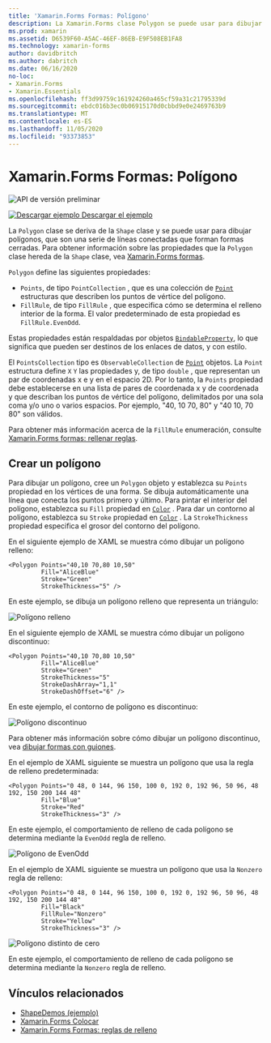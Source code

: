 ```yaml
---
title: 'Xamarin.Forms Formas: Polígono'
description: La Xamarin.Forms clase Polygon se puede usar para dibujar polígonos, que son una serie de líneas conectadas que forman formas cerradas.
ms.prod: xamarin
ms.assetid: D6539F60-A5AC-46EF-86EB-E9F508EB1FA8
ms.technology: xamarin-forms
author: davidbritch
ms.author: dabritch
ms.date: 06/16/2020
no-loc:
- Xamarin.Forms
- Xamarin.Essentials
ms.openlocfilehash: ff3d99759c161924260a465cf59a31c21795339d
ms.sourcegitcommit: ebdc016b3ec0b06915170d0cbbd9e0e2469763b9
ms.translationtype: MT
ms.contentlocale: es-ES
ms.lasthandoff: 11/05/2020
ms.locfileid: "93373853"
---
```

# <a name="no-locxamarinforms-shapes-polygon"></a>Xamarin.Forms Formas: Polígono

![API de versión preliminar](~/media/shared/preview.png)

[![Descargar ejemplo](~/media/shared/download.png) Descargar el ejemplo](/samples/xamarin/xamarin-forms-samples/userinterface-shapesdemos/)

La `Polygon` clase se deriva de la `Shape` clase y se puede usar para dibujar polígonos, que son una serie de líneas conectadas que forman formas cerradas. Para obtener información sobre las propiedades que la `Polygon` clase hereda de la `Shape` clase, vea [ Xamarin.Forms formas](index.md).

`Polygon` define las siguientes propiedades:

- `Points`, de tipo `PointCollection` , que es una colección de [`Point`](xref:Xamarin.Forms.Point) estructuras que describen los puntos de vértice del polígono.
- `FillRule`, de tipo `FillRule` , que especifica cómo se determina el relleno interior de la forma. El valor predeterminado de esta propiedad es `FillRule.EvenOdd`.

Estas propiedades están respaldadas por objetos [`BindableProperty`](xref:Xamarin.Forms.BindableProperty), lo que significa que pueden ser destinos de los enlaces de datos, y con estilo.

El `PointsCollection` tipo es `ObservableCollection` de [`Point`](xref:Xamarin.Forms.Point) objetos. La `Point` estructura define `X` `Y` las propiedades y, de tipo `double` , que representan un par de coordenadas x e y en el espacio 2D. Por lo tanto, la `Points` propiedad debe establecerse en una lista de pares de coordenada x y de coordenada y que describan los puntos de vértice del polígono, delimitados por una sola coma y/o uno o varios espacios. Por ejemplo, "40, 10 70, 80" y "40 10, 70 80" son válidos.

Para obtener más información acerca de la `FillRule` enumeración, consulte [ Xamarin.Forms formas: rellenar reglas](fillrules.md).

## <a name="create-a-polygon"></a>Crear un polígono

Para dibujar un polígono, cree un `Polygon` objeto y establezca su `Points` propiedad en los vértices de una forma. Se dibuja automáticamente una línea que conecta los puntos primero y último. Para pintar el interior del polígono, establezca su `Fill` propiedad en [`Color`](xref:Xamarin.Forms.Color) . Para dar un contorno al polígono, establezca su `Stroke` propiedad en [`Color`](xref:Xamarin.Forms.Color) . La `StrokeThickness` propiedad especifica el grosor del contorno del polígono.

En el siguiente ejemplo de XAML se muestra cómo dibujar un polígono relleno:

```xaml
<Polygon Points="40,10 70,80 10,50"
         Fill="AliceBlue"
         Stroke="Green"
         StrokeThickness="5" />
```

En este ejemplo, se dibuja un polígono relleno que representa un triángulo:

![Polígono relleno](polygon-images/filled.png "Polígono relleno")

En el siguiente ejemplo de XAML se muestra cómo dibujar un polígono discontinuo:

```xaml
<Polygon Points="40,10 70,80 10,50"
         Fill="AliceBlue"
         Stroke="Green"
         StrokeThickness="5"
         StrokeDashArray="1,1"
         StrokeDashOffset="6" />
```

En este ejemplo, el contorno de polígono es discontinuo:

![Polígono discontinuo](polygon-images/dashed.png "Polígono discontinuo")

Para obtener más información sobre cómo dibujar un polígono discontinuo, vea [dibujar formas con guiones](index.md#draw-dashed-shapes).

En el ejemplo de XAML siguiente se muestra un polígono que usa la regla de relleno predeterminada:

```xaml
<Polygon Points="0 48, 0 144, 96 150, 100 0, 192 0, 192 96, 50 96, 48 192, 150 200 144 48"
         Fill="Blue"
         Stroke="Red"
         StrokeThickness="3" />
```

En este ejemplo, el comportamiento de relleno de cada polígono se determina mediante la `EvenOdd` regla de relleno.

![Polígono de EvenOdd](polygon-images/evenodd.png "Polígono de EvenOdd")

En el ejemplo de XAML siguiente se muestra un polígono que usa la `Nonzero` regla de relleno:

```xaml
<Polygon Points="0 48, 0 144, 96 150, 100 0, 192 0, 192 96, 50 96, 48 192, 150 200 144 48"
         Fill="Black"
         FillRule="Nonzero"
         Stroke="Yellow"
         StrokeThickness="3" />
```

![Polígono distinto de cero](polygon-images/nonzero.png "Polígono distinto de cero")

En este ejemplo, el comportamiento de relleno de cada polígono se determina mediante la `Nonzero` regla de relleno.

## <a name="related-links"></a>Vínculos relacionados

- [ShapeDemos (ejemplo)](/samples/xamarin/xamarin-forms-samples/userinterface-shapesdemos/)
- [Xamarin.Forms Colocar](index.md)
- [Xamarin.Forms Formas: reglas de relleno](fillrules.md)